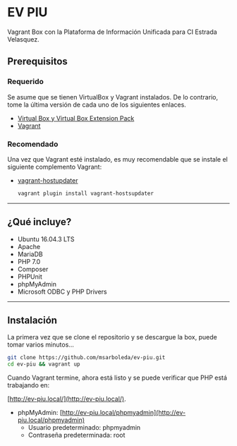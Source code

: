 # EV PIU

Vagrant Box con la Plataforma de Información Unificada para CI Estrada Velasquez.

## Prerequisitos

### Requerido

Se asume que se tienen VirtualBox y Vagrant instalados. De lo contrario, tome la última versión de cada uno de los siguientes enlaces.

* [Virtual Box y Virtual Box Extension Pack](https://www.virtualbox.org/wiki/Downloads)
* [Vagrant](https://www.vagrantup.com/downloads.html)

### Recomendado

Una vez que Vagrant esté instalado, es muy recomendable que se instale el siguiente complemento Vagrant:

* [vagrant-hostupdater](https://github.com/cogitatio/vagrant-hostsupdater)

  ```bash
  vagrant plugin install vagrant-hostsupdater
  ```

---

## ¿Qué incluye?

* Ubuntu 16.04.3 LTS
* Apache
* MariaDB
* PHP 7.0
* Composer
* PHPUnit
* phpMyAdmin
* Microsoft ODBC y PHP Drivers

---

## Instalación

La primera vez que se clone el repositorio y se descargue la box, puede tomar varios minutos...

```bash
git clone https://github.com/msarboleda/ev-piu.git
cd ev-piu && vagrant up
```

Cuando Vagrant termine, ahora está listo y se puede verificar que PHP está trabajando en:

[http://ev-piu.local/](http://ev-piu.local/).

* phpMyAdmin: [http://ev-piu.local/phpmyadmin](http://ev-piu.local/phpmyadmin)
  * Usuario predeterminado:       phpmyadmin
  * Contraseña predeterminada:    root
